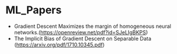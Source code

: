 # ML_Papers
  - Gradient Descent Maximizes the margin of homogeneous neural networks.(https://openreview.net/pdf?id=SJeLIgBKPS)
  - The Implicit Bias of Gradient Descent on Separable Data (https://arxiv.org/pdf/1710.10345.pdf)
